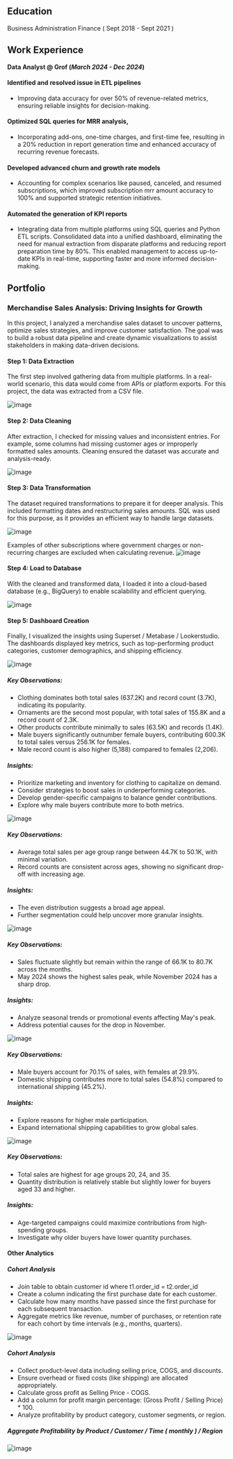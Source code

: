 ## Education
Business Administration Finance ( Sept 2018 - Sept 2021 )

## Work Experience

**Data Analyst @ Grof (_March 2024 - Dec 2024_)**

#### Identified and resolved issue in ETL pipelines
- Improving data accuracy for over 50% of revenue-related metrics, ensuring reliable insights for decision-making.
#### Optimized SQL queries for MRR analysis,
- Incorporating add-ons, one-time charges, and first-time fee, resulting in a 20% reduction in report generation time and enhanced accuracy of recurring revenue forecasts.
#### Developed advanced churn and growth rate models
- Accounting for complex scenarios like paused, canceled, and resumed subscriptions, which improved subscription mrr amount accuracy to 100% and supported strategic retention initiatives.
#### Automated the generation of KPI reports
- Integrating data from multiple platforms using SQL queries and Python ETL scripts. Consolidated data into a unified dashboard, eliminating the need for manual extraction from disparate platforms and reducing report preparation time by 80%. This enabled management to access up-to-date KPIs in real-time, supporting faster and more informed decision-making.

## Portfolio
### Merchandise Sales Analysis: Driving Insights for Growth
In this project, I analyzed a merchandise sales dataset to uncover patterns, optimize sales strategies, and improve customer satisfaction. The goal was to build a robust data pipeline and create dynamic visualizations to assist stakeholders in making data-driven decisions.

#### Step 1: Data Extraction
The first step involved gathering data from multiple platforms. In a real-world scenario, this data would come from APIs or platform exports. For this project, the data was extracted from a CSV file.

![image](https://github.com/user-attachments/assets/f6b077ed-4a7e-4a69-ba5c-fdc5898e15b1)

#### Step 2: Data Cleaning
After extraction, I checked for missing values and inconsistent entries. For example, some columns had missing customer ages or improperly formatted sales amounts. Cleaning ensured the dataset was accurate and analysis-ready.

![image](https://github.com/user-attachments/assets/37551173-d6b4-4a07-9374-4da52d1b3653)

#### Step 3: Data Transformation
The dataset required transformations to prepare it for deeper analysis. This included formatting dates and restructuring sales amounts. SQL was used for this purpose, as it provides an efficient way to handle large datasets.

![image](https://github.com/user-attachments/assets/487023a5-09e6-48b1-bc94-8ca8de4b1050)

Examples of other subscriptions where government charges or non-recurring charges are excluded when calculating revenue.
![image](https://github.com/user-attachments/assets/7e899bc0-17f2-42df-bd0c-99d899d0137c)

#### Step 4: Load to Database
With the cleaned and transformed data, I loaded it into a cloud-based database (e.g., BigQuery) to enable scalability and efficient querying.

![image](https://github.com/user-attachments/assets/77fdcf53-4f02-4c57-86ea-a02b7f4a181e)

#### Step 5: Dashboard Creation
Finally, I visualized the insights using Superset / Metabase / Lookerstudio. The dashboards displayed key metrics, such as top-performing product categories, customer demographics, and shipping efficiency.

![image](https://github.com/user-attachments/assets/1a170e5f-9380-48cd-9b2d-d1a6925cf882)
##### Key Observations:
- Clothing dominates both total sales (637.2K) and record count (3.7K), indicating its popularity.
- Ornaments are the second most popular, with total sales of 155.8K and a record count of 2.3K.
- Other products contribute minimally to sales (63.5K) and records (1.4K).
- Male buyers significantly outnumber female buyers, contributing 600.3K to total sales versus 256.1K for females.
- Male record count is also higher (5,188) compared to females (2,206).
##### Insights:
- Prioritize marketing and inventory for clothing to capitalize on demand.
- Consider strategies to boost sales in underperforming categories.
- Develop gender-specific campaigns to balance gender contributions.
- Explore why male buyers contribute more to both metrics.
  
![image](https://github.com/user-attachments/assets/555f91bb-c207-4b57-b1b3-14ab95b70b8a)
##### Key Observations:
- Average total sales per age group range between 44.7K to 50.1K, with minimal variation.
- Record counts are consistent across ages, showing no significant drop-off with increasing age.
##### Insights:
- The even distribution suggests a broad age appeal.
- Further segmentation could help uncover more granular insights.

![image](https://github.com/user-attachments/assets/a60360c6-0574-4165-9248-3534669a56b9)
##### Key Observations:
- Sales fluctuate slightly but remain within the range of 66.1K to 80.7K across the months.
- May 2024 shows the highest sales peak, while November 2024 has a sharp drop.
##### Insights:
- Analyze seasonal trends or promotional events affecting May's peak.
- Address potential causes for the drop in November.
  
![image](https://github.com/user-attachments/assets/5c33c70a-284e-4819-b7a2-20fd2000ec43)
##### Key Observations:
- Male buyers account for 70.1% of sales, with females at 29.9%.
- Domestic shipping contributes more to total sales (54.8%) compared to international shipping (45.2%).
##### Insights:
- Explore reasons for higher male participation.
- Expand international shipping capabilities to grow global sales.
  
![image](https://github.com/user-attachments/assets/bb23f39c-204f-4e40-87de-73c4b5774de4)
##### Key Observations:
- Total sales are highest for age groups 20, 24, and 35.
- Quantity distribution is relatively stable but slightly lower for buyers aged 33 and higher.
##### Insights:
- Age-targeted campaigns could maximize contributions from high-spending groups.
- Investigate why older buyers have lower quantity purchases.

#### Other Analytics
##### Cohort Analysis
- Join table to obtain customer id where t1.order_id = t2.order_id
- Create a column indicating the first purchase date for each customer.
- Calculate how many months have passed since the first purchase for each subsequent transaction.
- Aggregate metrics like revenue, number of purchases, or retention rate for each cohort by time intervals (e.g., months, quarters).

![image](https://github.com/user-attachments/assets/216ee756-8e83-407a-979a-a3b8b171be3c)

##### Cohort Analysis
- Collect product-level data including selling price, COGS, and discounts.
- Ensure overhead or fixed costs (like shipping) are allocated appropriately.
- Calculate gross profit as Selling Price - COGS.
- Add a column for profit margin percentage: (Gross Profit / Selling Price) * 100.
- Analyze profitability by product category, customer segments, or region.

##### Aggregate Profitability by Product / Customer / Time ( monthly ) / Region
![image](https://github.com/user-attachments/assets/c3b024c8-848e-404b-8fb0-c0c10b374649)

